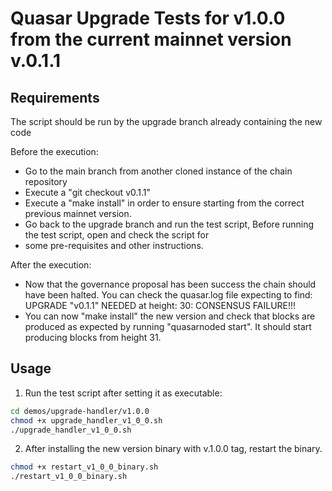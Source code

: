 # Quasar Upgrade Tests for v1.0.0 from the current mainnet version v.0.1.1

## Requirements

The script should be run by the upgrade branch already containing the new code

Before the execution:

- Go to the main branch from another cloned instance of the chain repository
- Execute a "git checkout v0.1.1"
- Execute a "make install" in order to ensure starting from the correct previous mainnet version.
- Go back to the upgrade branch and run the test script, Before running the test script, open and check the script for 
- some pre-requisites and other instructions. 

After the execution:

- Now that the governance proposal has been success the chain should have been halted. You can check the quasar.log file
  expecting to find: UPGRADE "v0.1.1" NEEDED at height: 30: CONSENSUS FAILURE!!!
- You can now "make install" the new version and check that blocks are produced as expected by running "quasarnoded
  start". It should start producing blocks from height 31.

## Usage

1. Run the test script after setting it as executable:
```bash
cd demos/upgrade-handler/v1.0.0
chmod +x upgrade_handler_v1_0_0.sh
./upgrade_handler_v1_0_0.sh
```

2. After installing the new version binary with v.1.0.0 tag, restart the binary.
```bash
chmod +x restart_v1_0_0_binary.sh
./restart_v1_0_0_binary.sh
```